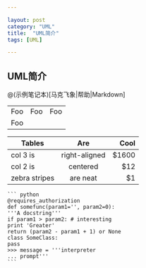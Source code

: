 ```yaml
---

layout: post
category: "UML"
title:  "UML简介"
tags: [UML]

---
```


## UML简介

@(示例笔记本)[马克飞象|帮助|Markdown]

<table>
    <tr>
        <td>Foo</td>
        <td>Foo</td>
        <td>Foo</td>
    </tr>
    <tr>
        <td>Foo</td>
    </tr>
</table>


| Tables        | Are           | Cool  |
| ------------- |:-------------:| -----:|
| col 3 is      | right-aligned | $1600 |
| col 2 is      | centered      |   $12 |
| zebra stripes | are neat      |    $1 |
    
    ``` python
    @requires_authorization
    def somefunc(param1='', param2=0):
    '''A docstring'''
    if param1 > param2: # interesting
    print 'Greater'
    return (param2 - param1 + 1) or None
    class SomeClass:
    pass
    >>> message = '''interpreter
    ... prompt'''
    ```



